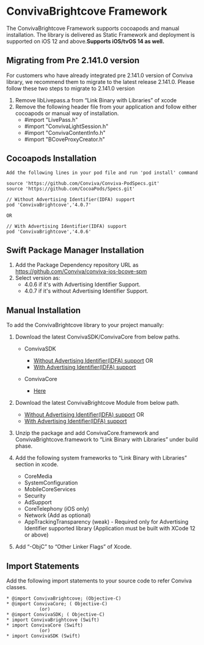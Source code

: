 # ConvivaBrightcove Framework

The ConvivaBrightcove Framework supports cocoapods and manual installation. The library is delivered as Static Framework and deployment is supported on iOS 12 and above.**Supports iOS/tvOS 14 as well.**

## Migrating from Pre 2.141.0 version
For customers who have already integrated pre 2.141.0 version of Conviva library, we recommend them to migrate to the latest 
release 2.141.0. Please follow these two steps to migrate to 2.141.0 version
  1. Remove libLivepass.a from “Link Binary with Libraries” of xcode
  2. Remove the following header file from your application and follow either cocoapods or manual way of installation.
        * #import "LivePass.h"
        * #import "ConvivaLightSession.h"
        * #import "ConvivaContentInfo.h"
        * #import "BCoveProxyCreator.h"

## Cocoapods Installation
    Add the following lines in your pod file and run 'pod install' command
    
    source 'https://github.com/Conviva/Conviva-PodSpecs.git'
    source 'https://github.com/CocoaPods/Specs.git'
    
    // Without Advertising Identifier(IDFA) support
    pod 'ConvivaBrightcove','4.0.7'

    OR 

    // With Advertising Identifier(IDFA) support
    pod 'ConvivaBrightcove','4.0.6'
    
## Swift Package Manager Installation
1. Add the Package Dependency repository URL as https://github.com/Conviva/conviva-ios-bcove-spm
2. Select version as:
    * 4.0.6 if it's with Advertising Identifier Support.
    * 4.0.7 if it's without Advertising Identifier Support.

## Manual Installation
To add the ConvivaBrightcove library to your project manually:

1.	Download the latest ConvivaSDK/ConvivaCore from below paths.

    * ConvivaSDK
      * [Without Advertising Identifier(IDFA) support](https://github.com/Conviva/ConvivaSDK/archive/4.0.15.zip)
      OR
      * [With Advertising Identifier(IDFA) support](https://github.com/Conviva/ConvivaSDK/archive/4.0.14.zip) 
      
    * ConvivaCore
      * [Here](https://github.com/Conviva/ConvivaCore/archive/3.0.12.zip)


2.	Download the latest ConvivaBrightcove Module from below path.
     * [Without Advertising Identifier(IDFA) support](https://github.com/Conviva/ConvivaBrightcove/archive/4.0.7.zip)
      OR
     * [With Advertising Identifier(IDFA) support](https://github.com/Conviva/ConvivaBrightcove/archive/4.0.6.zip) 



3.	Unzip the package and add ConvivaCore.framework and ConvivaBrightcove.framework to “Link Binary with Libraries” under build phase.

4.	Add the following system frameworks to “Link Binary with Libraries” section in xcode.

    * CoreMedia
    * SystemConfiguration
    * MobileCoreServices
    * Security
    * AdSupport
    * CoreTelephony (iOS only)
    * Network (Add as optional)
    * AppTrackingTransparency (weak) - Required only for Advertising Identifier supported library (Application must be built with XCode 12 or above)

5.	Add “-ObjC” to “Other Linker Flags” of Xcode.

## Import Statements

  Add the following import statements to your source code to refer Conviva classes.

    * @import ConvivaBrightcove; (Objective-C)
    * @import ConvivaCore; ( Objective-C)
                (or)
    * @import ConvivaSDK; ( Objective-C)
    * import ConvivaBrightcove (Swift)
    * import ConvivaCore (Swift)
                (or)
    * import ConvivaSDK (Swift)

